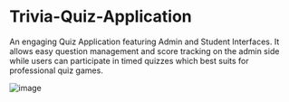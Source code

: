 # Trivia-Quiz-Application
An engaging Quiz Application featuring Admin and Student Interfaces. It allows easy question management and score tracking on the admin side while users can participate in timed quizzes which best suits for professional quiz games.



![image](https://github.com/PragathyVijay/Trivia-Quiz-Application/assets/117339294/4b74d54d-e3f2-4541-b0e1-0ed7362fb9a0)
